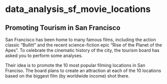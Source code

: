 # data_analysis_sf_movie_locations

## Promoting Tourism in San Francisco
<p>San Francisco has been home to many famous films, including the action classic “Bullitt” and the recent science-fiction epic “Rise of the Planet of the Apes”. To celebrate the cinematic history of the city, the tourism board has asked you to perform some analyses.</p>
<p>Their idea is to promote the 10 most popular filming locations in San Franciso. The board plans to create an attraction at each of the 10 locations based on the biggest film (by worldwide income) shot there.</p>

